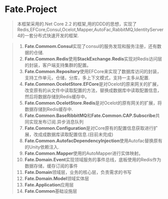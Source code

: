 ﻿# Fate.Project 
> 本框架采用的.Net Core 2.2 的框架,用的DDD的思想，实现了Redis,EFCore,Consul,Ocelot,Mapper,AutoFac,RabbitMQ,IdentityServer4的一套分布式快速开发的框架.

> 1. <b>Fate.Commom.Consul</b>实现了consul的服务发现和服务注册，还有数据的仓储.
> 2. <b>Fate.Common.Redis</b>使用<b>StackExchange.Redis</b>实现对Redis访问层的封装，客户端支持集群的配置。
> 3. <b>Fate.Common.Repository</b>使用EFCore来实现了数据库访问的封装，支持工作单元，仓储，分库，多上下文模式，支持一主多从配置.
> 4. <b>Fate.Common.OcelotStore.EFCore</b>是对Ocelot的原来网关的扩展，改变原有的从文件中读取配置的方法，替换成数据库中读取配置信息，然后将数据存储到Redis缓存中。
> 5. <b>Fate.Common.OcelotStore.Redis</b>是对Ocelot的原有网关的扩展，将数据存储到Redis缓存中.
> 6. <b>Fate.Common.BaseRibbitMQ</b>和<b>Fate.Common.CAP.Subscribe</b>共同实现发布订阅.异步消息队列
> 7. <b>Fate.Common.Configuration</b>是对Core原有的配置信息获取进行扩展，改成成数据库读取配置信息.(目前未完成)
> 8. <b>Fate.Common.AutofacDependencyInjection</b>使用Autofac替换原有的Unity依赖注入.
> 9. <b>Fate.Common.Mapper</b>使用的AutoMapper进行实体映射。
> 10. <b>Fate.Domain.Event</b>实现领域服务的事件总线，底板使用的Redis作为数据存储，缓存订阅的事件
> 11. <b>Fate.Domain</b>领域层，业务的核心层，负责需求的书写
> 12. <b>Fate.Domain.Model</b>领域实体层
> 13. <b>Fate.Application</b>应用层
> 14. <b>Fate.Common</b>基础设施层